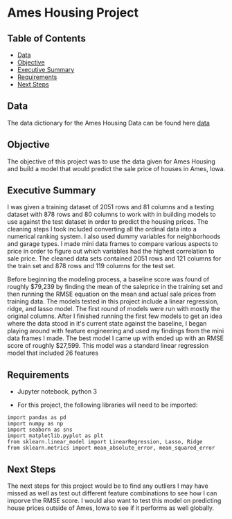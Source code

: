 # Ames Housing Project

## Table of Contents

- [Data](#Data)
- [Objective](#Objective)
- [Executive Summary](#Executive-Summary)
- [Requirements](#Requirements)
- [Next Steps](#Next-Steps)

## Data

The data dictionary for the Ames Housing Data can be found here [data](http://jse.amstat.org/v19n3/decock/DataDocumentation.txt)


## Objective

The objective of this project was to use the data given for Ames Housing and build a model that would predict the sale price of houses in Ames, Iowa.

## Executive Summary

I was given a training dataset of 2051 rows and 81 columns and a testing dataset with 878 rows and 80 columns to work with in building models to use against the test dataset in order to predict the housing prices. The cleaning steps I took included converting all the ordinal data into a numerical ranking system. I also used dummy variables for neighborhoods and garage types. I made mini data frames to compare various aspects to price in order to figure out which variables had the highest correlation to sale price. The cleaned data sets contained 2051 rows and 121 columns for the train set and 878 rows and 119 columns for the test set.

Before beginning the modeling process, a baseline score was found of roughly $79,239 by finding the mean of the saleprice in the training set and then running the RMSE equation on the mean and actual sale prices from training data. The models tested in this project include a linear regression, ridge, and lasso model. The first round of models were run with mostly the original columns. After I finished running the first few models to get an idea where the data stood in it's current state against the baseline, I began playing around with feature engineering and used my findings from the mini data frames I made. The best model I came up with ended up with an RMSE score of roughly $27,599. This model was a standard linear regression model that included 26 features

## Requirements

- Jupyter notebook, python 3

- For this project, the following libraries will need to be imported: 
```
import pandas as pd
import numpy as np
import seaborn as sns
import matplotlib.pyplot as plt
from sklearn.linear_model import LinearRegression, Lasso, Ridge
from sklearn.metrics import mean_absolute_error, mean_squared_error
```
## Next Steps

The next steps for this project would be to find any outliers I may have missed as well as test out different feature combinations to see how I can imporve the RMSE score. I would also want to test this model on predicting house prices outside of Ames, Iowa to see if it performs as well globally.
